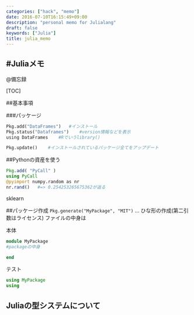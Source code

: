 ```yaml
---
categories: ["hack", "memo"]
date: 2016-07-10T16:15:49+09:00
description: "personal memo for Julialang"
draft: false
keywords: ["Julia"]
title: julia_memo
---
```


#Juliaメモ
---

@備忘録

[TOC]


##基本事項

###パッケージ

```python
Pkg.add("DataFrames")   #インストール
Pkg.status("Dataframes")    #version情報などを表示
using DataFrames    #Rでいうlibrary()

Pkg.update()    #インストールされているパッケージ全てをアップデート
```

##Pythonの資産を使う

```julia
Pkg.add( "PyCall" )
using PyCall
@pyimport numpy.random as nr
nr.rand()   #=> 0.254253265675362が返る
```

sklearn

##パッケージ作成
`Pkg.generate("MyPackage", "MIT")` ... ひな形の作成(第二引数はライセンス)
ファイルの中身は

本体
```julia:src/MyPackage.jl
module MyPackage
#packageの中身

end
```

テスト
```julia:test/runtests.jl
using MyPackage
using
```

## Juliaの型システムについて
